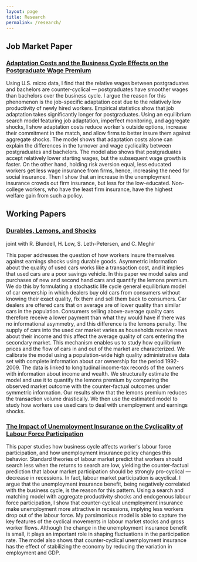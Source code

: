 ```yaml
---
layout: page
title: Research
permalink: /research/
---
```




## Job Market Paper

### [Adaptation Costs and the Business Cycle Effects on the Postgraduate Wage Premium](https://drive.google.com/file/d/0B-yAdp5D_qlrLS12SURsTjFJdEU/view?usp=sharing)

Using U.S. micro data, I find that the relative wages between postgraduates and bachelors are counter-cyclical — postgraduates have smoother wages than bachelors over the business cycle. I argue the reason for this phenomenon is the job-specific adaptation cost due to the relatively low productivity of newly hired workers. Empirical statistics show that job adaptation takes significantly longer for postgraduates. Using an equilibrium search model featuring job adaptation, imperfect monitoring, and aggregate shocks, I show adaptation costs reduce worker's outside options, increase their commitment in the match, and allow firms to better insure them against aggregate shocks. The model shows that adaptation costs alone can explain the differences in the turnover and wage cyclicality between postgraduates and bachelors. The model also shows that postgraduates accept relatively lower starting wages, but the subsequent wage growth is faster. On the other hand, holding risk aversion equal, less educated workers get less wage insurance from firms, hence, increasing the need for social insurance. Then I show that an increase in the unemployment insurance crowds out firm insurance, but less for the low-educated. Non-college workers, who have the least firm insurance, have the highest welfare gain from such a policy.


## Working Papers

### [Durables, Lemons, and Shocks](https://drive.google.com/file/d/0B-yAdp5D_qlrVndMVFg0SlU3dEk/view?usp=sharing)

joint with R. Blundell, H. Low, S. Leth-Petersen, and C. Meghir

This paper addresses the question of how workers insure themselves against earnings shocks using durable goods. Asymmetric information about the quality of used cars works like a transaction cost, and it implies that used cars are a poor savings vehicle. In this paper we model sales and purchases of new and second hand cars and quantify the lemons premium. We do this by formulating a stochastic life cycle general equilibrium model of car ownership in which dealers buy old cars from consumers without knowing their exact quality, fix them and sell them back to consumers. Car dealers are offered cars that on average are of lower quality than similar cars in the population. Consumers selling above-average quality cars therefore receive a lower payment than what they would have if there was no informational asymmetry, and this difference is the lemons penalty. The supply of cars into the used car market varies as households receive news about their income and this affect the average quality of cars entering the secondary market. This mechanism enables us to study how equilibrium prices and the flow of cars in and out of the market are characterized. We calibrate the model using a population-wide high quality administrative data set with complete information about car ownership for the period 1992-2009. The data is linked to longitudinal income-tax records of the owners with information about income and wealth. We structurally estimate the model and use it to quantify the lemons premium by comparing the observed market outcome with the counter-factual outcomes under symmetric information. Our results show that the lemons premium reduces the transaction volume drastically. We then use the estimated model to study how workers use used cars to deal with unemployment and earnings shocks.



### [The Impact of Unemployment Insurance on the Cyclicality of Labour Force Participation](https://drive.google.com/file/d/0B-yAdp5D_qlrdGc3Tl94VFB5WjA/view?usp=sharing)

This paper studies how business cycle affects worker's labour force participation, and how unemployment insurance policy changes this behavior. Standard theories of labour market predict that workers should search less when the returns to search are low, yielding the counter-factual prediction that labour market participation should be strongly pro-cyclical — decrease in recessions. In fact, labour market participation is acyclical. I argue that the unemployment insurance benefit, being negatively correlated with the business cycle, is the reason for this pattern. Using a search and matching model with aggregate productivity shocks and endogenous labour force participation, I show that counter-cyclical unemployment insurance make unemployment more attractive in recessions, implying less workers drop out of the labour force. My parsimonious model is able to capture the key features of the cyclical movements in labour market stocks and gross worker flows. Although the change in the unemployment insurance benefit is small, it plays an important role in shaping fluctuations in the participation rate. The model also shows that counter-cyclical unemployment insurance has the effect of stabilizing the economy by reducing the variation in employment and GDP.




